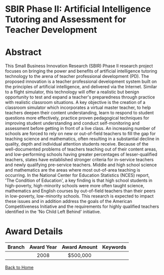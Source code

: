 
SBIR Phase II: Artificial Intelligence Tutoring and Assessment for Teacher Development
======================================================================================

# Abstract


This Small Business Innovation Research (SBIR) Phase II research project focuses on bringing the power and benefits of artificial intelligence tutoring technology to the arena of teacher professional development (PD). The proposed innovation is a teacher professional development system built on the principles of artificial intelligence, and delivered via the Internet. Similar to a flight simulator, this technology will offer a realistic but benign opportunity to test and expand a teacher's preparedness through practice with realistic classroom situations. A key objective is the creation of a classroom simulator which incorporates a virtual master teacher, to help teachers deepen their content understanding, learn to respond to student questions more effectively, practice proven pedagogical techniques for improving student understanding and conduct self-monitoring and assessment before getting in front of a live class.  An increasing number of schools are forced to rely on new or out-of-field teachers to fill the gap for teaching science and mathematics, often resulting in a substantial decline in quality, depth and individual attention students receive. Because of the well-documented problems of teachers teaching out of their content areas, and low-performing schools having greater percentages of lesser-qualified teachers, states have established stronger criteria for in-service teachers and newly qualifying pre-service teachers. Middle and high school
science and mathematics are the areas where most out-of-area teaching is occurring. In the National Center for Education Statistics (NCES) report, 'The Condition of Education', a key finding is that high school students in high-poverty, high-minority schools were more often taught science, mathematics and English courses by out-of-field teachers than their peers in low-poverty, low-minority schools. This research is expected to impact these issues and in addition address the goals of the American Competitiveness Initiative and the requirements for highly qualified teachers identified in the 'No Child Left Behind' initiative.  

# Award Details

|Branch|Award Year|Award Amount|Keywords|
| :---: | :---: | :---: | :---: |
||2008|$500,000||
  
  


[Back to Home](https://github.com/chrischow/dod_sbir_awards/JT/#90)